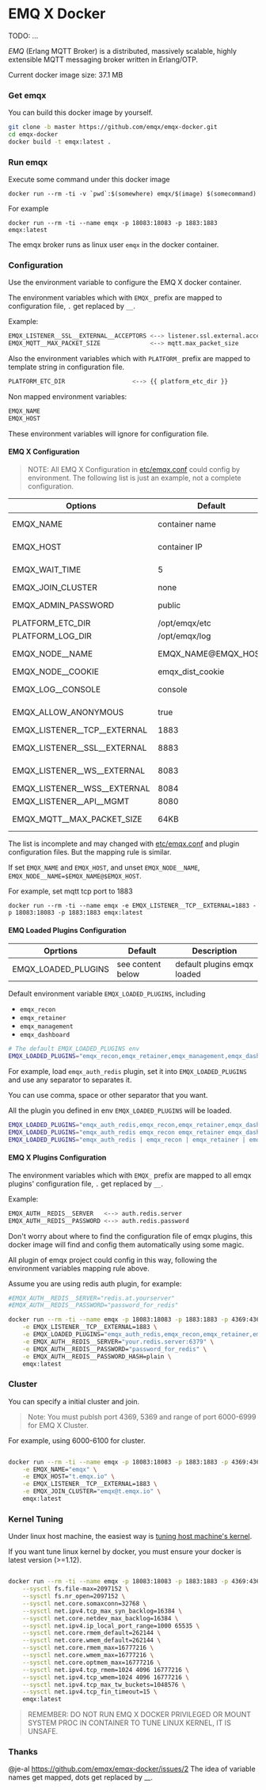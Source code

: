 # EMQ X Docker

TODO: ...

*EMQ* (Erlang MQTT Broker) is a distributed, massively scalable, highly extensible MQTT messaging broker written in Erlang/OTP.

Current docker image size: 37.1 MB

### Get emqx

You can build this docker image by yourself.

```bash
git clone -b master https://github.com/emqx/emqx-docker.git
cd emqx-docker
docker build -t emqx:latest .
```

### Run emqx

Execute some command under this docker image

``docker run --rm -ti -v `pwd`:$(somewhere) emqx/$(image) $(somecommand)``

For example

``docker run --rm -ti --name emqx -p 18083:18083 -p 1883:1883 emqx:latest``

The emqx broker runs as linux user `emqx` in the docker container.

### Configuration

Use the environment variable to configure the EMQ X docker container.

The environment variables which with ``EMQX_`` prefix are mapped to configuration file, ``.`` get replaced by ``__``.

Example:

```bash
EMQX_LISTENER__SSL__EXTERNAL__ACCEPTORS <--> listener.ssl.external.acceptors
EMQX_MQTT__MAX_PACKET_SIZE              <--> mqtt.max_packet_size
```

Also the environment variables which with ``PLATFORM_`` prefix are mapped to template string in configuration file.

```bash
PLATFORM_ETC_DIR                   <--> {{ platform_etc_dir }}
```

Non mapped environment variables:

```bash
EMQX_NAME
EMQX_HOST
```

These environment variables will ignore for configuration file.

#### EMQ X Configuration

> NOTE: All EMQ X Configuration in [etc/emqx.conf](https://github.com/emqx/emqx/blob/emqx30/etc/emqx.conf) could config by environment. The following list is just an example, not a complete configuration.

| Options                    | Default            | Mapped                    | Description                           |
| ---------------------------| ------------------ | ------------------------- | ------------------------------------- |
| EMQX_NAME                   | container name     | none                      | emqx node short name                   |
| EMQX_HOST                   | container IP       | none                      | emqx node host, IP or FQDN             |
| EMQX_WAIT_TIME              | 5                  | none                      | wait time in sec before timeout       |
| EMQX_JOIN_CLUSTER           | none               | none                      | Initial cluster to join               |
| EMQX_ADMIN_PASSWORD         | public             | none                      | emqx admin password                    |
| PLATFORM_ETC_DIR            | /opt/emqx/etc      | {{ platform_etc_dir }}    | The etc directory                     |
| PLATFORM_LOG_DIR            | /opt/emqx/log      | {{ platform_log_dir }}    | The log directory                     |
| EMQX_NODE__NAME             | EMQX_NAME@EMQX_HOST| node.name                 | Erlang node name, name@ipaddress/host |
| EMQX_NODE__COOKIE           | emqx_dist_cookie    | node.cookie               | cookie for cluster                    |
| EMQX_LOG__CONSOLE           | console            | log.console               | log console output method             |
| EMQX_ALLOW_ANONYMOUS        | true               | allow_anonymous           | allow mqtt anonymous login            |
| EMQX_LISTENER__TCP__EXTERNAL| 1883               | listener.tcp.external     | MQTT TCP port                         |
| EMQX_LISTENER__SSL__EXTERNAL| 8883               | listener.ssl.external     | MQTT TCP TLS/SSL port                 |
| EMQX_LISTENER__WS__EXTERNAL | 8083               | listener.ws.external      | HTTP and WebSocket port               |
| EMQX_LISTENER__WSS__EXTERNAL| 8084               | listener.wss.external     | HTTPS and WSS port                    |
| EMQX_LISTENER__API__MGMT    | 8080               | listener.api.mgmt         | MGMT API  port                        |
| EMQX_MQTT__MAX_PACKET_SIZE  | 64KB               | mqtt.max_packet_size      | Max Packet Size Allowed               |

The list is incomplete and may changed with [etc/emqx.conf](https://github.com/emqx/emqx/blob/emqx30/etc/emqx.conf) and plugin configuration files. But the mapping rule is similar.

If set ``EMQX_NAME`` and ``EMQX_HOST``, and unset ``EMQX_NODE__NAME``, ``EMQX_NODE__NAME=$EMQX_NAME@$EMQX_HOST``.

For example, set mqtt tcp port to 1883

``docker run --rm -ti --name emqx -e EMQX_LISTENER__TCP__EXTERNAL=1883 -p 18083:18083 -p 1883:1883 emqx:latest``

#### EMQ Loaded Plugins Configuration

| Oprtions                 | Default            | Description                           |
| ------------------------ | ------------------ | ------------------------------------- |
| EMQX_LOADED_PLUGINS       | see content below  | default plugins emqx loaded            |

Default environment variable ``EMQX_LOADED_PLUGINS``, including

- ``emqx_recon``
- ``emqx_retainer``
- ``emqx_management``
- ``emqx_dashboard``

```bash
# The default EMQX_LOADED_PLUGINS env
EMQX_LOADED_PLUGINS="emqx_recon,emqx_retainer,emqx_management,emqx_dashboard"
```

For example, load ``emqx_auth_redis`` plugin, set it into ``EMQX_LOADED_PLUGINS`` and use any separator to separates it.

You can use comma, space or other separator that you want.

All the plugin you defined in env ``EMQX_LOADED_PLUGINS`` will be loaded.

```bash
EMQX_LOADED_PLUGINS="emqx_auth_redis,emqx_recon,emqx_retainer,emqx_dashboard"
EMQX_LOADED_PLUGINS="emqx_auth_redis emqx_recon emqx_retainer emqx_dashboard"
EMQX_LOADED_PLUGINS="emqx_auth_redis | emqx_recon | emqx_retainer | emqx_dashboard"
```

#### EMQ X Plugins Configuration

The environment variables which with ``EMQX_`` prefix are mapped to all emqx plugins' configuration file, ``.`` get replaced by ``__``.

Example:

```bash
EMQX_AUTH__REDIS__SERVER   <--> auth.redis.server
EMQX_AUTH__REDIS__PASSWORD <--> auth.redis.password
```

Don't worry about where to find the configuration file of emqx plugins, this docker image will find and config them automatically using some magic.

All plugin of emqx project could config in this way, following the environment variables mapping rule above.

Assume you are using redis auth plugin, for example:

```bash
#EMQX_AUTH__REDIS__SERVER="redis.at.yourserver"
#EMQX_AUTH__REDIS__PASSWORD="password_for_redis"

docker run --rm -ti --name emqx -p 18083:18083 -p 1883:1883 -p 4369:4369 \
    -e EMQX_LISTENER__TCP__EXTERNAL=1883 \
    -e EMQX_LOADED_PLUGINS="emqx_auth_redis,emqx_recon,emqx_retainer,emqx_management,emqx_dashboard" \
    -e EMQX_AUTH__REDIS__SERVER="your.redis.server:6379" \
    -e EMQX_AUTH__REDIS__PASSWORD="password_for_redis" \
    -e EMQX_AUTH__REDIS__PASSWORD_HASH=plain \
    emqx:latest

```

### Cluster

You can specify a initial cluster and join.

> Note: You must publsh port 4369, 5369 and range of port 6000-6999 for EMQ X Cluster.

For example, using 6000-6100 for cluster.

```bash

docker run --rm -ti --name emqx -p 18083:18083 -p 1883:1883 -p 4369:4369 -p 6000-6100:6000-6100 \
    -e EMQX_NAME="emqx" \
    -e EMQX_HOST="t.emqx.io" \
    -e EMQX_LISTENER__TCP__EXTERNAL=1883 \
    -e EMQX_JOIN_CLUSTER="emqx@t.emqx.io" \
    emqx:latest

```

### Kernel Tuning

Under linux host machine, the easiest way is [tuning host machine's kernel](http://emqttd-docs.readthedocs.io/en/latest/tune.html).

If you want tune linux kernel by docker, you must ensure your docker is latest version (>=1.12).

```bash

docker run --rm -ti --name emqx -p 18083:18083 -p 1883:1883 -p 4369:4369 \
    --sysctl fs.file-max=2097152 \
    --sysctl fs.nr_open=2097152 \
    --sysctl net.core.somaxconn=32768 \
    --sysctl net.ipv4.tcp_max_syn_backlog=16384 \
    --sysctl net.core.netdev_max_backlog=16384 \
    --sysctl net.ipv4.ip_local_port_range=1000 65535 \
    --sysctl net.core.rmem_default=262144 \
    --sysctl net.core.wmem_default=262144 \
    --sysctl net.core.rmem_max=16777216 \
    --sysctl net.core.wmem_max=16777216 \
    --sysctl net.core.optmem_max=16777216 \
    --sysctl net.ipv4.tcp_rmem=1024 4096 16777216 \
    --sysctl net.ipv4.tcp_wmem=1024 4096 16777216 \
    --sysctl net.ipv4.tcp_max_tw_buckets=1048576 \
    --sysctl net.ipv4.tcp_fin_timeout=15 \
    emqx:latest

```

> REMEMBER: DO NOT RUN EMQ X DOCKER PRIVILEGED OR MOUNT SYSTEM PROC IN CONTAINER TO TUNE LINUX KERNEL, IT IS UNSAFE.

### Thanks

@je-al https://github.com/emqx/emqx-docker/issues/2 The idea of variable names get mapped, dots get replaced by __.

